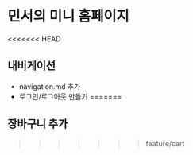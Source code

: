 # 민서의 미니 홈페이지

<<<<<<< HEAD
## 내비게이션
- navigation.md 추가
- 로그인/로그아웃 만들기
=======
## 장바구니 추가
>>>>>>> feature/cart
